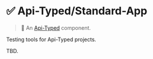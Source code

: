 # ✅ Api-Typed/Standard-App

> 🥣 An [Api-Typed](https://github.com/api-typed/framework) component.

Testing tools for Api-Typed projects.

TBD.
